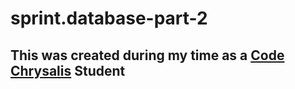 # sprint.database-part-2
## This was created during my time as a [Code Chrysalis](https://codechrysalis.io) Student